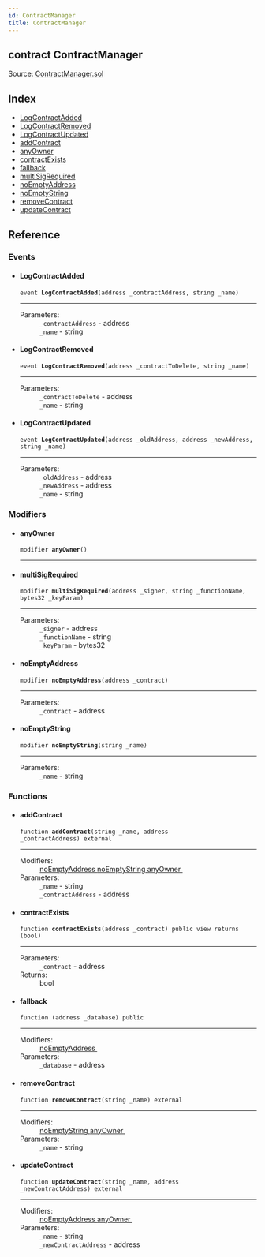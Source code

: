 ```yaml
---
id: ContractManager
title: ContractManager
---
```


<div class="contract-doc"><div class="contract"><h2 class="contract-header"><span class="contract-kind">contract</span> ContractManager</h2><div class="source">Source: <a href="git+https://github.com/MyBitFoundation/MyBit-Billsplitting.tech/blob/v1.0.0/contracts/ContractManager.sol" target="_blank">ContractManager.sol</a></div></div><div class="index"><h2>Index</h2><ul><li><a href="ContractManager.html#LogContractAdded">LogContractAdded</a></li><li><a href="ContractManager.html#LogContractRemoved">LogContractRemoved</a></li><li><a href="ContractManager.html#LogContractUpdated">LogContractUpdated</a></li><li><a href="ContractManager.html#addContract">addContract</a></li><li><a href="ContractManager.html#anyOwner">anyOwner</a></li><li><a href="ContractManager.html#contractExists">contractExists</a></li><li><a href="ContractManager.html#">fallback</a></li><li><a href="ContractManager.html#multiSigRequired">multiSigRequired</a></li><li><a href="ContractManager.html#noEmptyAddress">noEmptyAddress</a></li><li><a href="ContractManager.html#noEmptyString">noEmptyString</a></li><li><a href="ContractManager.html#removeContract">removeContract</a></li><li><a href="ContractManager.html#updateContract">updateContract</a></li></ul></div><div class="reference"><h2>Reference</h2><div class="events"><h3>Events</h3><ul><li><div class="item event"><span id="LogContractAdded" class="anchor-marker"></span><h4 class="name">LogContractAdded</h4><div class="body"><code class="signature">event <strong>LogContractAdded</strong><span>(address _contractAddress, string _name) </span></code><hr/><dl><dt><span class="label-parameters">Parameters:</span></dt><dd><div><code>_contractAddress</code> - address</div><div><code>_name</code> - string</div></dd></dl></div></div></li><li><div class="item event"><span id="LogContractRemoved" class="anchor-marker"></span><h4 class="name">LogContractRemoved</h4><div class="body"><code class="signature">event <strong>LogContractRemoved</strong><span>(address _contractToDelete, string _name) </span></code><hr/><dl><dt><span class="label-parameters">Parameters:</span></dt><dd><div><code>_contractToDelete</code> - address</div><div><code>_name</code> - string</div></dd></dl></div></div></li><li><div class="item event"><span id="LogContractUpdated" class="anchor-marker"></span><h4 class="name">LogContractUpdated</h4><div class="body"><code class="signature">event <strong>LogContractUpdated</strong><span>(address _oldAddress, address _newAddress, string _name) </span></code><hr/><dl><dt><span class="label-parameters">Parameters:</span></dt><dd><div><code>_oldAddress</code> - address</div><div><code>_newAddress</code> - address</div><div><code>_name</code> - string</div></dd></dl></div></div></li></ul></div><div class="modifiers"><h3>Modifiers</h3><ul><li><div class="item modifier"><span id="anyOwner" class="anchor-marker"></span><h4 class="name">anyOwner</h4><div class="body"><code class="signature">modifier <strong>anyOwner</strong><span>() </span></code><hr/></div></div></li><li><div class="item modifier"><span id="multiSigRequired" class="anchor-marker"></span><h4 class="name">multiSigRequired</h4><div class="body"><code class="signature">modifier <strong>multiSigRequired</strong><span>(address _signer, string _functionName, bytes32 _keyParam) </span></code><hr/><dl><dt><span class="label-parameters">Parameters:</span></dt><dd><div><code>_signer</code> - address</div><div><code>_functionName</code> - string</div><div><code>_keyParam</code> - bytes32</div></dd></dl></div></div></li><li><div class="item modifier"><span id="noEmptyAddress" class="anchor-marker"></span><h4 class="name">noEmptyAddress</h4><div class="body"><code class="signature">modifier <strong>noEmptyAddress</strong><span>(address _contract) </span></code><hr/><dl><dt><span class="label-parameters">Parameters:</span></dt><dd><div><code>_contract</code> - address</div></dd></dl></div></div></li><li><div class="item modifier"><span id="noEmptyString" class="anchor-marker"></span><h4 class="name">noEmptyString</h4><div class="body"><code class="signature">modifier <strong>noEmptyString</strong><span>(string _name) </span></code><hr/><dl><dt><span class="label-parameters">Parameters:</span></dt><dd><div><code>_name</code> - string</div></dd></dl></div></div></li></ul></div><div class="functions"><h3>Functions</h3><ul><li><div class="item function"><span id="addContract" class="anchor-marker"></span><h4 class="name">addContract</h4><div class="body"><code class="signature">function <strong>addContract</strong><span>(string _name, address _contractAddress) </span><span>external </span></code><hr/><dl><dt><span class="label-modifiers">Modifiers:</span></dt><dd><a href="ContractManager.html#noEmptyAddress">noEmptyAddress </a><a href="ContractManager.html#noEmptyString">noEmptyString </a><a href="ContractManager.html#anyOwner">anyOwner </a></dd><dt><span class="label-parameters">Parameters:</span></dt><dd><div><code>_name</code> - string</div><div><code>_contractAddress</code> - address</div></dd></dl></div></div></li><li><div class="item function"><span id="contractExists" class="anchor-marker"></span><h4 class="name">contractExists</h4><div class="body"><code class="signature">function <strong>contractExists</strong><span>(address _contract) </span><span>public </span><span>view </span><span>returns  (bool) </span></code><hr/><dl><dt><span class="label-parameters">Parameters:</span></dt><dd><div><code>_contract</code> - address</div></dd><dt><span class="label-return">Returns:</span></dt><dd>bool</dd></dl></div></div></li><li><div class="item function"><span id="fallback" class="anchor-marker"></span><h4 class="name">fallback</h4><div class="body"><code class="signature">function <strong></strong><span>(address _database) </span><span>public </span></code><hr/><dl><dt><span class="label-modifiers">Modifiers:</span></dt><dd><a href="ContractManager.html#noEmptyAddress">noEmptyAddress </a></dd><dt><span class="label-parameters">Parameters:</span></dt><dd><div><code>_database</code> - address</div></dd></dl></div></div></li><li><div class="item function"><span id="removeContract" class="anchor-marker"></span><h4 class="name">removeContract</h4><div class="body"><code class="signature">function <strong>removeContract</strong><span>(string _name) </span><span>external </span></code><hr/><dl><dt><span class="label-modifiers">Modifiers:</span></dt><dd><a href="ContractManager.html#noEmptyString">noEmptyString </a><a href="ContractManager.html#anyOwner">anyOwner </a></dd><dt><span class="label-parameters">Parameters:</span></dt><dd><div><code>_name</code> - string</div></dd></dl></div></div></li><li><div class="item function"><span id="updateContract" class="anchor-marker"></span><h4 class="name">updateContract</h4><div class="body"><code class="signature">function <strong>updateContract</strong><span>(string _name, address _newContractAddress) </span><span>external </span></code><hr/><dl><dt><span class="label-modifiers">Modifiers:</span></dt><dd><a href="ContractManager.html#noEmptyAddress">noEmptyAddress </a><a href="ContractManager.html#anyOwner">anyOwner </a></dd><dt><span class="label-parameters">Parameters:</span></dt><dd><div><code>_name</code> - string</div><div><code>_newContractAddress</code> - address</div></dd></dl></div></div></li></ul></div></div></div>
